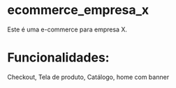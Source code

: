 # ecommerce_empresa_x
Este é uma e-commerce para empresa X. 

# Funcionalidades:

Checkout, Tela de produto, Catálogo, home com banner


